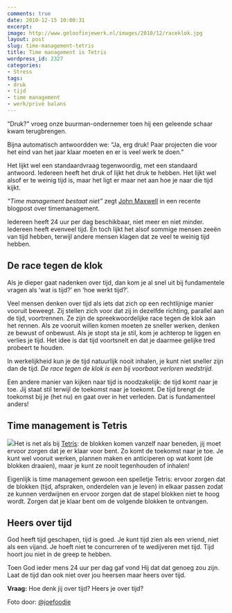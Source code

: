 ```yaml
---
comments: true
date: 2010-12-15 10:00:31
excerpt:  
image: http://www.geloofinjewerk.nl/images/2010/12/raceklok.jpg
layout: post
slug: time-management-tetris
title: Time management is Tetris
wordpress_id: 2327
categories:
- Stress
tags:
- druk
- tijd
- time management
- werk/privé balans
---
```


“Druk?” vroeg onze buurman-ondernemer toen hij een geleende schaar kwam terugbrengen.

Bijna automatisch antwoordden we: “Ja, erg druk! Paar projecten die voor het eind van het jaar klaar moeten en er is veel werk te doen.”

Het lijkt wel een standaardvraag tegenwoordig, met een standaard antwoord. Iedereen heeft het druk of lijkt het druk te hebben. Het lijkt wel alsof er te weinig tijd is, maar het ligt er maar net aan hoe je naar die tijd kijkt.



_“Time management bestaat niet”_ zegt [John Maxwell](http://johnmaxwellonleadership.com/2010/11/29/dont-manage-your-time-manage-your-life/) in een recente blogpost over timemanagement. 

Iedereen heeft 24 uur per dag beschikbaar, niet meer en niet minder. Iedereen heeft evenveel tijd. En toch lijkt het alsof sommige mensen zeeën van tijd hebben, terwijl andere mensen klagen dat ze veel te weinig tijd hebben.



## De race tegen de klok


Als je dieper gaat nadenken over tijd, dan kom je al snel uit bij fundamentele vragen als ‘wat is tijd?’ en ‘hoe werkt tijd?’.

Veel mensen denken over tijd als iets dat zich op een rechtlijnige manier vooruit beweegt. Zij stellen zich voor dat zij in dezelfde richting, parallel aan de tijd, voortrennen. Ze zijn de spreekwoordelijke race tegen de klok aan het rennen. Als ze vooruit willen komen moeten ze sneller werken, denken ze bewust of onbewust. Als je stopt sta je stil, kom je achterop te liggen en verlies je tijd. Het idee is dat tijd voortsnelt en dat je daarmee gelijke tred probeert te houden.

In werkelijkheid kun je de tijd natuurlijk nooit inhalen, je kunt niet sneller zijn dan de tijd. _De race tegen de klok is een bij voorbaat verloren wedstrijd._

Een andere manier van kijken naar tijd is noodzakelijk: de tijd komt naar je toe. Jij staat stil terwijl de toekomst naar je toekomt. De tijd brengt de toekomst bij je (het nu) en gaat over in het verleden. Dat is fundamenteel anders!



## Time management is Tetris


![](http://www.geloofinjewerk.nl/images/2010/12/tetris.jpg)Het is net als bij [Tetris](http://nl.wikipedia.org/wiki/Tetris): de blokken komen vanzelf naar beneden, jij moet ervoor zorgen dat je er klaar voor bent. Zo komt de toekomst naar je toe. Je kunt wel vooruit werken, plannen maken en anticiperen op wat komt (de blokken draaien), maar je kunt ze nooit tegenhouden of inhalen!

Eigenlijk is time management gewoon een spelletje Tetris: ervoor zorgen dat de blokken (tijd, afspraken, onderdelen van je leven) in elkaar passen zodat ze kunnen verdwijnen en ervoor zorgen dat de stapel blokken niet te hoog wordt. Zorgen dat je klaar bent om de volgende blokken te ontvangen.



## Heers over tijd


God heeft tijd geschapen, tijd is goed. Je kunt tijd zien als een vriend, niet als een vijand. Je hoeft niet te concurreren of te wedijveren met tijd. Tijd hoort jou niet in de greep te hebben. 

Toen God ieder mens 24 uur per dag gaf vond Hij dat dat genoeg zou zijn. Laat de tijd dan ook niet over jou heersen maar heers over tijd.

**Vraag:** Hoe denk jij over tijd? Heers je over tijd?



Foto door: [@joefoodie](http://www.flickr.com/photos/montage_man/394251637/)
